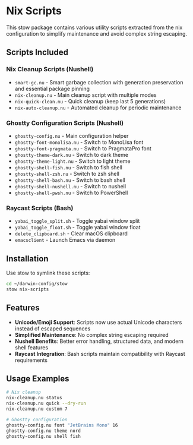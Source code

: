 # Nix Scripts

This stow package contains various utility scripts extracted from the nix configuration to simplify maintenance and avoid complex string escaping.

## Scripts Included

### Nix Cleanup Scripts (Nushell)
- `smart-gc.nu` - Smart garbage collection with generation preservation and essential package pinning
- `nix-cleanup.nu` - Main cleanup script with multiple modes
- `nix-quick-clean.nu` - Quick cleanup (keep last 5 generations)
- `nix-auto-cleanup.nu` - Automated cleanup for periodic maintenance

### Ghostty Configuration Scripts (Nushell)
- `ghostty-config.nu` - Main configuration helper
- `ghostty-font-monolisa.nu` - Switch to MonoLisa font
- `ghostty-font-pragmata.nu` - Switch to PragmataPro font
- `ghostty-theme-dark.nu` - Switch to dark theme
- `ghostty-theme-light.nu` - Switch to light theme
- `ghostty-shell-fish.nu` - Switch to fish shell
- `ghostty-shell-zsh.nu` - Switch to zsh shell
- `ghostty-shell-bash.nu` - Switch to bash shell
- `ghostty-shell-nushell.nu` - Switch to nushell
- `ghostty-shell-pwsh.nu` - Switch to PowerShell

### Raycast Scripts (Bash)
- `yabai_toggle_split.sh` - Toggle yabai window split
- `yabai_toggle_float.sh` - Toggle yabai window float
- `delete_clipboard.sh` - Clear macOS clipboard
- `emacsclient` - Launch Emacs via daemon

## Installation

Use stow to symlink these scripts:

```bash
cd ~/darwin-config/stow
stow nix-scripts
```

## Features

- **Unicode/Emoji Support**: Scripts now use actual Unicode characters instead of escaped sequences
- **Simplified Maintenance**: No complex string escaping required
- **Nushell Benefits**: Better error handling, structured data, and modern shell features
- **Raycast Integration**: Bash scripts maintain compatibility with Raycast requirements

## Usage Examples

```bash
# Nix cleanup
nix-cleanup.nu status
nix-cleanup.nu quick --dry-run
nix-cleanup.nu custom 7

# Ghostty configuration
ghostty-config.nu font "JetBrains Mono" 16
ghostty-config.nu theme nord
ghostty-config.nu shell fish
```
